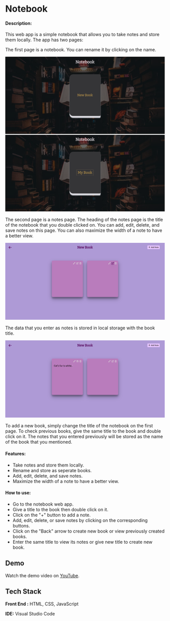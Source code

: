
# Notebook

#### Description:

This web app is a simple notebook that allows you to take notes and store them locally. The app has two pages:

The first page is a notebook. You can rename it by clicking on the name.

![screenshot](screencast/notes.png)
![screenshot](screencast/notes2.png)

The second page is a notes page. The heading of the notes page is the title of the notebook that you double clicked on. You can add, edit, delete, and save notes on this page. You can also maximize the width of a note to have a better view.

![screenshot](screencast/notes1.png)

The data that you enter as notes is stored in local storage with the book title.

![screenshot](screencast/notes3.png)

To add a new book, simply change the title of the notebook on the first page. To check previous books, give the same title to the book and double click on it. The notes that you entered previously will be stored as the name of the book that you mentioned.

#### Features:

- Take notes and store them locally.
- Rename and store as seperate books.
- Add, edit, delete, and save notes.
- Maximize the width of a note to have a better view.

#### How to use:

- Go to the notebook web app.
- Give a title to the book then double click on it.
- Click on the "+" button to add a note.
- Add, edit, delete, or save notes by clicking on the corresponding buttons.
- Click on the "Back" arrow to create new book or view previously created books.
- Enter the same title to view its notes or give new title to create new book.






## Demo

Watch the demo video on [YouTube](https://youtu.be/SCX0O3LJfl8).


## Tech Stack

**Front End :** HTML, CSS, JavaScript

**IDE:** Visual Studio Code


